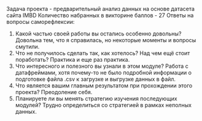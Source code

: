 
Задача проекта - предварительный анализ данных на основе датасета сайта IMBD
Количество набранных в викторине баллов - 27
Ответы на вопросы саморефлексии:
1. Какой частью своей работы вы остались особенно довольны? Довольна тем, что я справилась, но некоторые моменты и вопросы смутили.
2. Что не получилось сделать так, как хотелось? Над чем ещё стоит поработать?  Практика и еще раз практика.
3. Что интересного и полезного вы узнали в этом модуле? Работа с датафреймами, хотя почему-то не было подробной информации о подготовке файла .csv к загрузке и выгрузке данных в файл.
4. Что является вашим главным результатом при прохождении этого проекта? Преодоление себя.
5. Планируете ли вы менять стратегию изучения последующих модулей? Трудно определиться со стратегией в рамках неполных данных.
